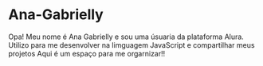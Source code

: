 # Ana-Gabrielly
Opa! Meu nome é Ana Gabrielly e sou uma úsuaria da plataforma Alura.
Utilizo para me desenvolver na limguagem JavaScript e compartilhar meus projetos
Aqui é um espaço para me orgarnizar!!
